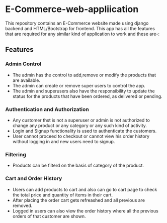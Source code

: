 # E-Commerce-web-appliication

This repository contains an E-Commerce website made using django backend and HTML/Bootstrap 
for frontend. This app has all the features that are required for any similar kind of application to work and these are-:

## Features
### Admin Control

* The admin has the control to add,remove or modify the products that are available.
* The admin can create or remove super users to control the app.
* The admin and superusers also have the responsibility to update the status for the products that have been ordered, as delivered or pending.

### Authentication and Authorization

* Any customer thst is not a superuser or admin is not authorized to change any product or any category or any such kind of activity.
* Login and Signup functionality is used to authenticate the customers.
* User cannot proceed to checkout or cannot view his order history without logging in and new users need to signup.

### Filtering 

* Products can be filterd on the basis of category of the product. 

### Cart and Order History

* Users can add products to cart and also can go to cart page to check the total price and quantity of items in their cart.
* After placing the order cart gets refreashed and all previous are removed.
* Logged in users can also view the order history where all the previous orders of that customer are shown.

